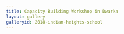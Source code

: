```yaml
---
title: Capacity Building Workshop in Dwarka
layout: gallery
galleryid: 2018-indian-heights-school
---
```

